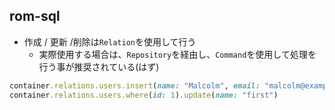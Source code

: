 
## rom-sql

* 作成 / 更新 /削除は`Relation`を使用して行う
  * 実際使用する場合は、`Repository`を経由し、`Command`を使用して処理を行う事が推奨されている(はず)

```ruby
container.relations.users.insert(name: "Malcolm", email: "malcolm@example.com")
container.relations.users.where(id: 1).update(name: "first")
```
